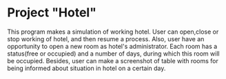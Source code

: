 # Project "Hotel"
This program makes a simulation of working hotel.
User can open,close or stop working of hotel, and then resume a process.
Also, user have an opportunity to open a new room as hotel's administrator.
Each room has a status(free or occupied) and a number of days, during which this room will be occupied.
Besides, user can make a screenshot of table with rooms for being informed about situation in hotel on a certain day.
